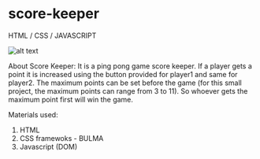 # score-keeper
HTML / CSS / JAVASCRIPT

![alt text](https://github.com/haokipiit/task-list/blob/master/image.jpg?raw=true)


About Score Keeper:
It is a ping pong game score keeper. If a player gets a point it is increased using the button provided for player1 and same for player2.
The maximum points can be set before the game (for this small project, the maximum points can range from 3 to 11).
So whoever gets the maximum point first will win the game.

Materials used:
1. HTML
2. CSS framewoks - BULMA
3. Javascript (DOM)

